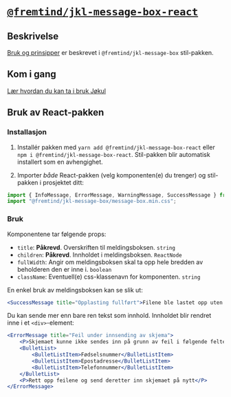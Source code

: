 # [`@fremtind/jkl-message-box-react`](https://fremtind.github.io/jokul/components/messagebox/)

## Beskrivelse

[Bruk og prinsipper](https://fremtind.github.io/jokul/components/messagebox/) er beskrevet i `@fremtind/jkl-message-box` stil-pakken.

## Kom i gang

[Lær hvordan du kan ta i bruk Jøkul](https://fremtind.github.io/jokul/developer/getting-started/)

## Bruk av React-pakken

### Installasjon

1. Installér pakken med `yarn add @fremtind/jkl-message-box-react` eller `npm i @fremtind/jkl-message-box-react`. Stil-pakken blir automatisk installert som en avhengighet.

2. Importer _både_ React-pakken (velg komponenten(e) du trenger) og stil-pakken i prosjektet ditt:

```js
import { InfoMessage, ErrorMessage, WarningMessage, SuccessMessage } from "@fremtind/jkl-message-box-react";
import "@fremtind/jkl-message-box/message-box.min.css";
```

### Bruk

Komponentene tar følgende props:

-   `title`: **Påkrevd**. Overskriften til meldingsboksen. `string`
-   `children`: **Påkrevd**. Innholdet i meldingsboksen. `ReactNode`
-   `fullWidth`: Angir om meldingsboksen skal ta opp hele bredden av beholderen den er inne i. `boolean`
-   `className`: Eventuell(e) css-klassenavn for komponenten. `string`

En enkel bruk av meldingsboksen kan se slik ut:

```jsx
<SuccessMessage title="Opplasting fullført">Filene ble lastet opp uten feil</SuccessMessage>
```

Du kan sende mer enn bare ren tekst som innhold. Innholdet blir rendret inne i et `<div>`-element:

```jsx
<ErrorMessage title="Feil under innsending av skjema">
    <P>Skjemaet kunne ikke sendes inn på grunn av feil i følgende felter:</P>
    <BulletList>
        <BulletListItem>Fødselsnummer</BulletListItem>
        <BulletListItem>Epostadresse</BulletListItem>
        <BulletListItem>Telefonnummer</BulletListItem>
    </BulletList>
    <P>Rett opp feilene og send deretter inn skjemaet på nytt</P>
</ErrorMessage>
```
